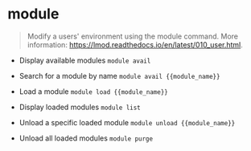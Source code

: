 # module
> Modify a users' environment using the module command.
> More information: <https://lmod.readthedocs.io/en/latest/010_user.html>.

- Display available modules
`module avail`

- Search for a module by name
`module avail {{module_name}}`

- Load a module
`module load {{module_name}}`

- Display loaded modules
`module list`

- Unload a specific loaded module
`module unload {{module_name}}`

- Unload all loaded modules
`module purge`
